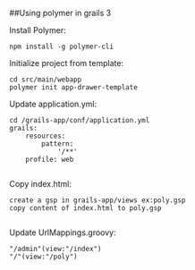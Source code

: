 



##Using polymer in grails 3

Install Polymer:
```
npm install -g polymer-cli
```

Initialize project from template:
```
cd src/main/webapp
polymer init app-drawer-template
```
Update  application.yml:
```
cd /grails-app/conf/application.yml
grails:
    resources:
        pattern: 
            '/**'
    profile: web
    
```
Copy index.html:
```
create a gsp in grails-app/views ex:poly.gsp
copy content of index.html to poly.gsp
    
```
Update UrlMappings.groovy:
```
"/admin"(view:"/index")
"/"(view:"/poly")
    
```
